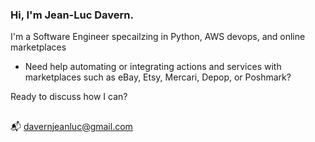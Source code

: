### Hi, I'm Jean-Luc Davern. 

I'm a Software Engineer specailzing in Python, AWS devops, and online marketplaces

- Need help automating or integrating actions and services with marketplaces such as eBay, Etsy, Mercari, Depop, or Poshmark?

Ready to discuss how I can?
##
:mailbox_with_mail: [davernjeanluc@gmail.com](mailto:davernjeanluc@gmail.com)
